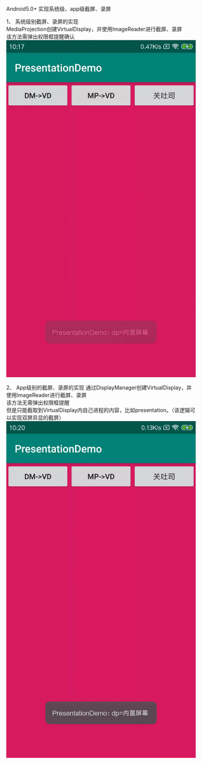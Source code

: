 Android5.0+ 实现系统级、app级截屏、录屏  

1、 系统级别截屏、录屏的实现   
MediaProjection创建VirtualDisplay，并使用ImageReader进行截屏、录屏    
该方法需弹出权限框提醒确认  
![image]( https://github.com/OBaKai/PresentationDemo/blob/master/gif/mp.gif?raw=true)

2、 App级别的截屏、录屏的实现 
通过DisplayManager创建VirtualDisplay，并使用ImageReader进行截屏、录屏     
该方法无需弹出权限框提醒  
但是只能截取到VirtualDisplay内自己进程的内容，比如presentation。（该逻辑可以实现双屏异显的截屏）  
![image]( https://github.com/OBaKai/PresentationDemo/blob/master/gif/dm.gif?raw=true)

